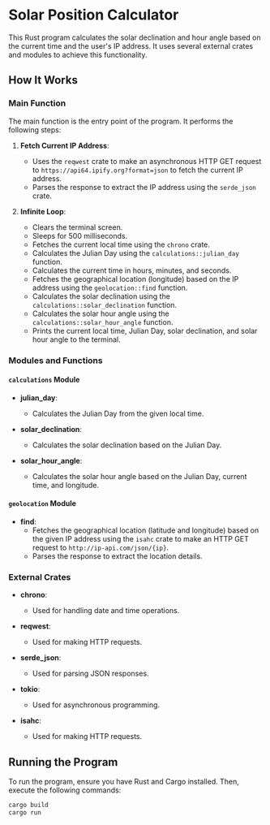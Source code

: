 # Solar Position Calculator

This Rust program calculates the solar declination and hour angle based on the current time and the user's IP address. It uses several external crates and modules to achieve this functionality.

## How It Works

### Main Function

The main function is the entry point of the program. It performs the following steps:

1. **Fetch Current IP Address**:
    - Uses the `reqwest` crate to make an asynchronous HTTP GET request to `https://api64.ipify.org?format=json` to fetch the current IP address.
    - Parses the response to extract the IP address using the `serde_json` crate.

2. **Infinite Loop**:
    - Clears the terminal screen.
    - Sleeps for 500 milliseconds.
    - Fetches the current local time using the `chrono` crate.
    - Calculates the Julian Day using the `calculations::julian_day` function.
    - Calculates the current time in hours, minutes, and seconds.
    - Fetches the geographical location (longitude) based on the IP address using the `geolocation::find` function.
    - Calculates the solar declination using the `calculations::solar_declination` function.
    - Calculates the solar hour angle using the `calculations::solar_hour_angle` function.
    - Prints the current local time, Julian Day, solar declination, and solar hour angle to the terminal.

### Modules and Functions

#### `calculations` Module

- **julian_day**:
    - Calculates the Julian Day from the given local time.

- **solar_declination**:
    - Calculates the solar declination based on the Julian Day.

- **solar_hour_angle**:
    - Calculates the solar hour angle based on the Julian Day, current time, and longitude.

#### `geolocation` Module

- **find**:
    - Fetches the geographical location (latitude and longitude) based on the given IP address using the `isahc` crate to make an HTTP GET request to `http://ip-api.com/json/{ip}`.
    - Parses the response to extract the location details.

### External Crates

- **chrono**:
    - Used for handling date and time operations.

- **reqwest**:
    - Used for making HTTP requests.

- **serde_json**:
    - Used for parsing JSON responses.

- **tokio**:
    - Used for asynchronous programming.

- **isahc**:
    - Used for making HTTP requests.

## Running the Program

To run the program, ensure you have Rust and Cargo installed. Then, execute the following commands:

```sh
cargo build
cargo run